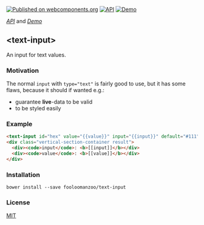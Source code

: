 [![Published on webcomponents.org](https://img.shields.io/badge/webcomponents.org-published-blue.svg)](https://www.webcomponents.org/element/fooloomanzoo/text-input)
[![API](https://img.shields.io/badge/API-available-green.svg)](https://www.webcomponents.org/element/fooloomanzoo/text-input/elements/text-input)
[![Demo](https://img.shields.io/badge/demo-available-red.svg)](https://www.webcomponents.org/element/fooloomanzoo/text-input/demo/demo/index.html)

_[API](https://fooloomanzoo.github.io/text-input/components/text-input/#/elements/text-input)_ and
_[Demo](https://fooloomanzoo.github.io/text-input/components/text-input/#/elements/text-input/demos/demo/index.html)_

## \<text-input\>

An input for text values.

### Motivation

The normal `input` with `type="text"` is fairly good to use, but it has some flaws, because it should if wanted e.g.:

* guarantee **live**-data to be valid
* to be styled easily

### Example

<!--
```
<custom-element-demo>
  <template>
    <script src="../webcomponentsjs/webcomponents-lite.js"></script>

    <custom-style>
      <style is="custom-style">
        #hex {
          --text-input-allign: center;
          --text-input: {
            color: #111;
            padding: 0.5em;
            border-radius: 0.5em;
            border-color: #ddd;
            border-style: dotted;
            transition: background-color 250ms ease-in-out;
          };
          --text-input-focus: {
            border-color: #555;
            border-style: solid;
            background: rgba(0, 0, 0, 0.15);
          };
          --text-input-placeholder: {
            color: #492020;
          };
          --text-input-invalid: {
            background: rgba(255, 0, 0, 0.15);
            border-color: #999;
            border-style: dashed;
          };
        }
      </style>
    </custom-style>
    <link rel="import" href="text-input.html">

    <next-code-block></next-code-block>
  </template>
</custom-element-demo>
```
-->
```html
<text-input id="hex" value="{{value}}" input="{{input}}" default="#111" required pattern="^#(?:[A-Fa-f0-9]{6}|[A-Fa-f0-9]{3})$" size="7" maxlength="7" minlength="4"></text-input>
<div class="vertical-section-container result">
  <div><code>input</code>: <b>[[input]]</b></div>
  <div><code>value</code>: <b>[[value]]</b></div>
</div>
```

### Installation
```
bower install --save fooloomanzoo/text-input
```

### License
[MIT](https://github.com/fooloomanzoo/text-input/blob/master/LICENSE.txt)
